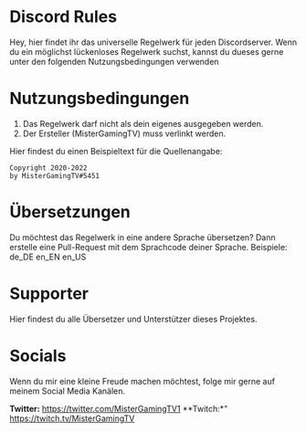 # Discord Rules

Hey,
hier findet ihr das universelle Regelwerk für jeden Discordserver. 
Wenn du ein möglichst lückenloses Regelwerk suchst, kannst du dueses gerne unter den folgenden Nutzungsbedingungen verwenden 

# Nutzungsbedingungen
1. Das Regelwerk darf nicht als dein eigenes ausgegeben werden.
2. Der Ersteller (MisterGamingTV) muss verlinkt werden.

Hier findest du einen Beispieltext für die Quellenangabe:
```
Copyright 2020-2022
by MisterGamingTV#5451
```

# Übersetzungen
Du möchtest das Regelwerk in eine andere Sprache übersetzen? Dann erstelle eine Pull-Request mit dem Sprachcode deiner Sprache.
Beispiele:
de_DE
en_EN
en_US


# Supporter
Hier findest du alle Übersetzer und Unterstützer dieses Projektes.


# Socials
Wenn du mir eine kleine Freude machen möchtest, folge mir gerne auf meinem Social Media Kanälen.

**Twitter:** https://twitter.com/MisterGamingTV1
**Twitch:*" https://twitch.tv/MisterGamingTV
